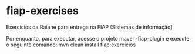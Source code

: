 fiap-exercises
==============

Exercícios da Raiane para entrega na FIAP (Sistemas de informação)

Por enquanto, para executar, acesse o projeto maven-fiap-plugin e execute o seguinte comando:
mvn clean install fiap:exercicios
